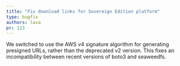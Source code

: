 ```yaml
---
title: "Fix download links for Sovereign Edition platform"
type: bugfix
authors: lava
pr: 123
---
```

We switched to use the AWS v4 signature algorithm for generating presigned URLs,
rather than the deprecated v2 version. This fixes an incompatibility between
recent versions of boto3 and seaweedfs.
